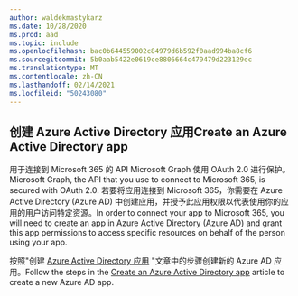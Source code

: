 ```yaml
---
author: waldekmastykarz
ms.date: 10/28/2020
ms.prod: aad
ms.topic: include
ms.openlocfilehash: bac0b644559002c84979d6b592f0aad994ba8cf6
ms.sourcegitcommit: 5b0aab5422e0619ce8806664c479479d223129ec
ms.translationtype: MT
ms.contentlocale: zh-CN
ms.lasthandoff: 02/14/2021
ms.locfileid: "50243080"
---
```

## <a name="create-an-azure-active-directory-app"></a><span data-ttu-id="3bfcc-101">创建 Azure Active Directory 应用</span><span class="sxs-lookup"><span data-stu-id="3bfcc-101">Create an Azure Active Directory app</span></span>

<span data-ttu-id="3bfcc-102">用于连接到 Microsoft 365 的 API Microsoft Graph 使用 OAuth 2.0 进行保护。</span><span class="sxs-lookup"><span data-stu-id="3bfcc-102">Microsoft Graph, the API that you use to connect to Microsoft 365, is secured with OAuth 2.0.</span></span> <span data-ttu-id="3bfcc-103">若要将应用连接到 Microsoft 365，你需要在 Azure Active Directory (Azure AD) 中创建应用，并授予此应用权限以代表使用你的应用的用户访问特定资源。</span><span class="sxs-lookup"><span data-stu-id="3bfcc-103">In order to connect your app to Microsoft 365, you will need to create an app in Azure Active Directory (Azure AD) and grant this app permissions to access specific resources on behalf of the person using your app.</span></span>

<span data-ttu-id="3bfcc-104">按照"创建 [Azure Active Directory 应用](../get-started/add-aad-app-registration.md) "文章中的步骤创建新的 Azure AD 应用。</span><span class="sxs-lookup"><span data-stu-id="3bfcc-104">Follow the steps in the [Create an Azure Active Directory app](../get-started/add-aad-app-registration.md) article to create a new Azure AD app.</span></span>
